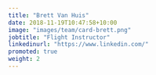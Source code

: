 ```yaml
---
title: "Brett Van Huis"
date: 2018-11-19T10:47:58+10:00
image: "images/team/card-brett.png"
jobtitle: "Flight Instructor"
linkedinurl: "https://www.linkedin.com/"
promoted: true
weight: 2
---
```

